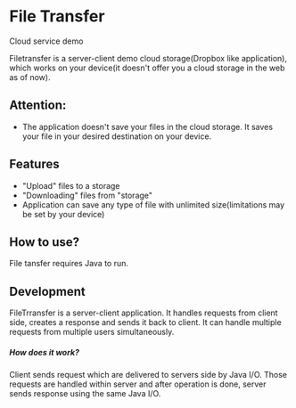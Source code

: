 # File Transfer 
Cloud service demo

Filetransfer is a server-client demo cloud storage(Dropbox like application), which works on your device(it doesn't offer you a cloud storage in the web as of now).

## Attention:
* The application doesn't save your files in the cloud storage. It saves your file in your desired destination on your device.
## Features

- "Upload" files to a storage 
- "Downloading" files from "storage"
- Application can save any type of file with unlimited size(limitations may be set by your device)

## How to use?

File tansfer requires Java to run.

## Development
FileTrransfer is a server-client application. It handles requests from client side, creates a response and sends it back to client. It can handle multiple requests from multiple users simultaneously.
##### How does it work? 
Client sends request which are delivered to servers side by Java I/O.
Those requests are handled within server and after operation is done, server sends response using the same Java I/O.
